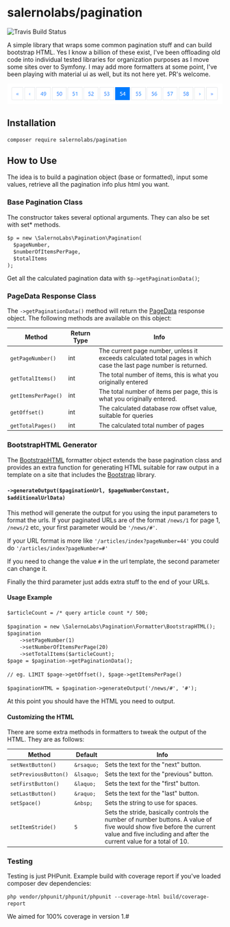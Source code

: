 # salernolabs/pagination

![Travis Build Status](https://travis-ci.com/salernolabs/pagination.svg?branch=master)

A simple library that wraps some common pagination stuff and can build bootstrap HTML. Yes I know a billion of these exist, I've been offloading old code into individual tested libraries for organization purposes as I move some sites over to Symfony. I may add more formatters at some point, I've been playing with material ui as well, but its not here yet. PR's welcome.

![Example Pagination Image](docs/images/pagination.png)

## Installation

    composer require salernolabs/pagination
    
## How to Use

The idea is to build a pagination object (base or formatted), input some values, retrieve all the pagination info plus html you want.

### Base Pagination Class

The constructor takes several optional arguments. They can also be set with set* methods.

    $p = new \SalernoLabs\Pagination\Pagination(
      $pageNumber,
      $numberOfItemsPerPage,
      $totalItems
    );

Get all the calculated pagination data with `$p->getPaginationData()`;

### PageData Response Class

The `->getPaginationData()` method will return the [PageData](src/PageData.php) response object. The following methods are available on this object:

| Method | Return Type | Info |
|--------|------|-------|
| `getPageNumber()` | int | The current page number, unless it exceeds calculated total pages in which case the last page number is returned. |
| `getTotalItems()` | int | The total number of items, this is what you originally entered |
| `getItemsPerPage()` | int | The total number of items per page, this is what you originally entered. |
| `getOffset()` | int | The calculated database row offset value, suitable for queries |
| `getTotalPages()` | int |  The calculated total number of pages |
    
### BootstrapHTML Generator

The [BootstrapHTML](src/Formatter/BootstrapHTML.php) formatter object extends the base pagination class and provides an extra function for generating HTML suitable for raw output in a template on a site that includes the [Bootstrap](https://getbootstrap.com/) library.

#### `->generateOutput($paginationUrl, $pageNumberConstant, $additionalUrlData)`

This method will generate the output for you using the input parameters to format the urls. If your paginated URLs are of the format `/news/1` for page 1, `/news/2` etc, your first parameter would be `'/news/#'`.

If your URL format is more like `'/articles/index?pageNumber=44'` you could do `'/articles/index?pageNumber=#'`

If you need to change the value `#` in the url template, the second parameter can change it.

Finally the third parameter just adds extra stuff to the end of your URLs. 

#### Usage Example

    $articleCount = /* query article count */ 500;

    $pagination = new \SalernoLabs\Pagination\Formatter\BootstrapHTML();
    $pagination
        ->setPageNumber(1)
        ->setNumberOfItemsPerPage(20)
        ->setTotalItems($articleCount);
    $page = $pagination->getPaginationData();
    
    // eg. LIMIT $page->getOffset(), $page->getItemsPerPage()
    
    $paginationHTML = $pagination->generateOutput('/news/#', '#');

At this point you should have the HTML you need to output.

#### Customizing the HTML

There are some extra methods in formatters to tweak the output of the HTML. They are as follows: 

| Method | Default | Info |
|--------|------|-------|
| `setNextButton()` | `&rsaquo;` | Sets the text for the "next" button. |
| `setPreviousButton()` | `&lsaquo;` | Sets the text for the "previous" button. |
| `setFirstButton()` | `&laquo;` | Sets the text for the "first" button. |
| `setLastButton()` | `&raquo;` | Sets the text for the "last" button. |
| `setSpace()` | `&nbsp;` | Sets the string to use for spaces. |
| `setItemStride()` | `5` | Sets the stride, basically controls the number of number buttons. A value of five would show five before the current value and five including and after the current value for a total of 10. |

### Testing

Testing is just PHPunit. Example build with coverage report if you've loaded composer dev dependencies:

    php vendor/phpunit/phpunit/phpunit --coverage-html build/coverage-report
    
We aimed for 100% coverage in version 1.#